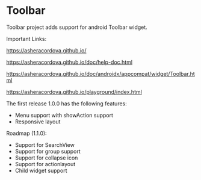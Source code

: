 # Toolbar

Toolbar project adds support for android Toolbar widget.

Important Links:

https://asheracordova.github.io/

https://asheracordova.github.io/doc/help-doc.html

https://asheracordova.github.io/doc/androidx/appcompat/widget/Toolbar.html

https://asheracordova.github.io/playground/index.html

The first release 1.0.0 has the following features:
* Menu support with showAction support
* Responsive layout

Roadmap (1.1.0):
* Support for SearchView
* Support for group support
* Support for collapse icon
* Support for actionlayout
* Child widget support
